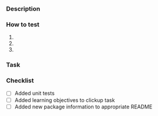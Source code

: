 ### Description

<!--- What Why How... you made this change --->

### How to test

<!--- Steps on how to test this change  --->

1.
2.
3.

### Task

<!--- Task link from ClickUp (found on the right through Copy link)--->

### Checklist

<!--- X off relevant items for this change --->

- [ ] Added unit tests
- [ ] Added learning objectives to clickup task
- [ ] Added new package information to appropriate README

<!---
- Don't forget to add learning objectives to the PR: https://docs.github.com/en/issues/using-labels-and-milestones-to-track-work/managing-labels#applying-a-label

- Don't forget to add a reviewer on the right, and yourself as the assignee
--->
